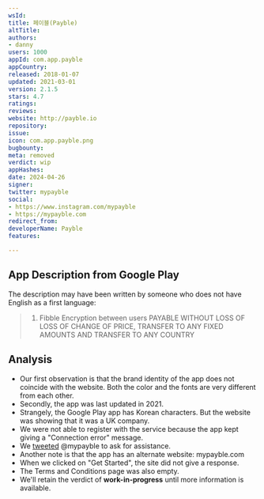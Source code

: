 ```yaml
---
wsId: 
title: 페이블(Payble)
altTitle: 
authors:
- danny
users: 1000
appId: com.app.payble
appCountry: 
released: 2018-01-07
updated: 2021-03-01
version: 2.1.5
stars: 4.7
ratings: 
reviews: 
website: http://payble.io
repository: 
issue: 
icon: com.app.payble.png
bugbounty: 
meta: removed
verdict: wip
appHashes: 
date: 2024-04-26
signer: 
twitter: mypayble
social:
- https://www.instagram.com/mypayble
- https://mypayble.com
redirect_from: 
developerName: Payble
features: 

---
```


## App Description from Google Play 

The description may have been written by someone who does not have English as a first language:

> 1. Fibble Encryption between users PAYABLE WITHOUT LOSS OF LOSS OF CHANGE OF PRICE, TRANSFER TO ANY FIXED AMOUNTS AND TRANSFER TO ANY COUNTRY

## Analysis 

- Our first observation is that the brand identity of the app does not coincide with the website. Both the color and the fonts are very different from each other. 
- Secondly, the app was last updated in 2021. 
- Strangely, the Google Play app has Korean characters. But the website was showing that it was a UK company.
- We were not able to register with the service because the app kept giving a "Connection error" message. 
- We [tweeted](https://twitter.com/BitcoinWalletz/status/1656499006649036803) @mypayble to ask for assistance. 
- Another note is that the app has an alternate website: mypayble.com 
- When we clicked on "Get Started", the site did not give a response.
- The Terms and Conditions page was also empty. 
- We'll retain the verdict of **work-in-progress** until more information is available.
